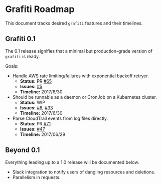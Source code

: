 # Grafiti Roadmap

This document tracks desired `grafiti` features and their timelines.

## Grafiti 0.1

The 0.1 release signifies that a minimal but production-grade version of `grafiti` is ready.

Goals:

* Handle AWS rate limiting/failures with exponential backoff retryer.
    * **Status:** PR [#65](https://github.com/coreos/grafiti/pull/65)
    * **Issues:** [#5](https://github.com/coreos/grafiti/issues/5)
    * **Timeline:** 2017/6/30
* Should be runnable as a daemon or CronJob on a Kubernetes cluster.
    * **Status:** WIP
    * **Issues:** [#6](https://github.com/coreos/grafiti/issues/6), [#33](https://github.com/coreos/grafiti/issues/33)
    * **Timeline:** 2017/6/30
* Parse CloudTrail events from log files directly.
    * **Status:** PR [#71](https://github.com/coreos/grafiti/pull/65)
    * **Issues:** [#47](https://github.com/coreos/grafiti/issues/47)
    * **Timeline:** 2017/06/29

## Beyond 0.1

Everything leading up to a 1.0 release will be documented below.

* Slack integration to notify users of dangling resources and deletions.
* Parallelism in requests.
